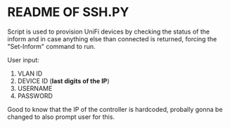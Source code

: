 # README OF SSH.PY 

Script is used to provision UniFi devices by checking the status of the inform and in case anything else than connected is returned, forcing the "Set-Inform" command to run. 

User input: 

1. VLAN ID
2. DEVICE ID (**last digits of the IP**)
3. USERNAME 
4. PASSWORD

Good to know that the IP of the controller is hardcoded, probally gonna be changed to also prompt user for this. 